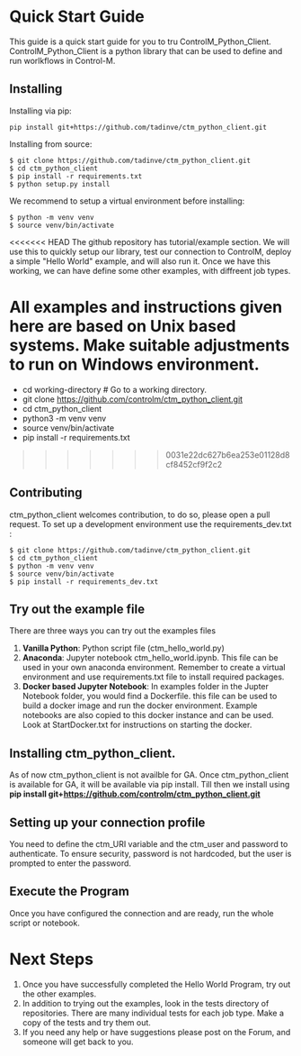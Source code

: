 # Quick Start Guide

This guide is a quick start guide for you to tru ControlM_Python_Client. ControlM_Python_Client is a python library that can be used to define and run worlkflows in Control-M.

## Installing

Installing via pip:
```
pip install git+https://github.com/tadinve/ctm_python_client.git
```

Installing from source:
```
$ git clone https://github.com/tadinve/ctm_python_client.git
$ cd ctm_python_client
$ pip install -r requirements.txt
$ python setup.py install
```

We recommend to setup a virtual environment before installing:
```
$ python -m venv venv
$ source venv/bin/activate
```

<<<<<<< HEAD
The github repository has tutorial/example section. We will use this to quickly setup our library, test our connection to ControlM, deploy a simple "Hello World" example, and will also run it. Once we have this working, we can have define some other examples, with diffreent job types.

All examples and instructions given here are based on Unix based systems. Make suitable adjustments to run on Windows environment.
=======
- cd working-directory # Go to a working directory.
- git clone https://github.com/controlm/ctm_python_client.git
- cd ctm_python_client
- python3 -m venv venv
- source venv/bin/activate
- pip install -r requirements.txt
>>>>>>> 0031e22dc627b6ea253e01128d8cf8452cf9f2c2

## Contributing
ctm_python_client welcomes contribution, to do so, please open a pull request.
To set up a development environment use the requirements_dev.txt :
```
$ git clone https://github.com/tadinve/ctm_python_client.git
$ cd ctm_python_client
$ python -m venv venv
$ source venv/bin/activate
$ pip install -r requirements_dev.txt
```
## Try out the example file

There are three ways you can try out the examples files
1) **Vanilla Python**: Python script file (ctm_hello_world.py)
2) **Anaconda**: Jupyter notebook ctm_hello_world.ipynb. This file can be used in your own anaconda environment. Remember to create a virtual environment and use requirements.txt file to install required packages.
3) **Docker based Jupyter Notebook**: In examples folder in the Jupter Notebook folder, you would find a Dockerfile. this file can be used to build a docker image and run the docker environment. Example notebooks are also copied to this docker instance and can be used. Look at StartDocker.txt for instructions on starting the docker.

## Installing ctm_python_client.
As of now ctm_python_client is not availble for GA. Once ctm_python_client is available for GA, it will be available via pip install. Till then we install using **pip install git+https://github.com/controlm/ctm_python_client.git**

## Setting up your connection profile

You need to define the ctm_URI variable and the ctm_user and password to authenticate. To ensure security, password is not hardcoded, but the user is prompted to enter the password.

## Execute the Program 

Once you have configured the connection and are ready, run the whole script or notebook. 



# Next Steps

1) Once you have successfully completed the Hello World Program, try out the other examples.
2) In addition to trying out the examples, look in the tests directory of repositories. There are many individual tests for each job type. Make a copy of the tests and try them out.
3) If you need any help or have suggestions please post on the Forum, and someone will get back to you.




  
